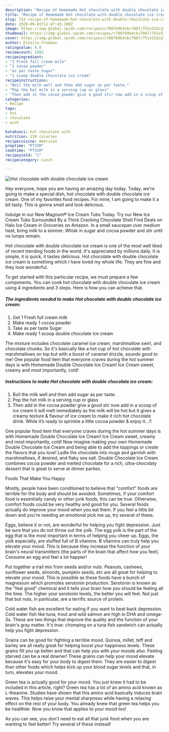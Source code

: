 ```yaml
---
description: "Recipe of Homemade Hot chocolate with double chocolate ice cream"
title: "Recipe of Homemade Hot chocolate with double chocolate ice cream"
slug: 722-recipe-of-homemade-hot-chocolate-with-double-chocolate-ice-cream
date: 2020-09-01T12:47:43.190Z
image: https://img-global.cpcdn.com/recipes/c7887b9b4cbc7807/751x532cq70/hot-chocolate-with-double-chocolate-ice-cream-recipe-main-photo.jpg
thumbnail: https://img-global.cpcdn.com/recipes/c7887b9b4cbc7807/751x532cq70/hot-chocolate-with-double-chocolate-ice-cream-recipe-main-photo.jpg
cover: https://img-global.cpcdn.com/recipes/c7887b9b4cbc7807/751x532cq70/hot-chocolate-with-double-chocolate-ice-cream-recipe-main-photo.jpg
author: Estella Freeman
ratingvalue: 4.8
reviewcount: 1992
recipeingredient:
- "1 Fresh full cream milk"
- "1 cocoa powder"
- "as per taste Sugar"
- "1 scoop double chocolate ice cream"
recipeinstructions:
- "Boil the milk well and then add sugar as per taste."
- "Pop the hot milk in a serving cup or glass"
- "Then add in the cocoa powder give a good stir now add in a scoop of ice cream it will melt immediately as the milk will be hot but it gives a creamy texture &amp; flavour of ice cream to make it rich hot chocolate drink. While it’s ready to sprinkle a little cocoa powder &amp; enjoy it...!!"
categories:
- Recipe
tags:
- hot
- chocolate
- with

katakunci: hot chocolate with 
nutrition: 239 calories
recipecuisine: American
preptime: "PT25M"
cooktime: "PT31M"
recipeyield: "1"
recipecategory: Lunch

---
```



![Hot chocolate with double chocolate ice cream](https://img-global.cpcdn.com/recipes/c7887b9b4cbc7807/751x532cq70/hot-chocolate-with-double-chocolate-ice-cream-recipe-main-photo.jpg)

Hey everyone, hope you are having an amazing day today. Today, we're going to make a special dish, hot chocolate with double chocolate ice cream. One of my favorites food recipes. For mine, I am going to make it a bit tasty. This is gonna smell and look delicious.

Indulge in our New Magnum® Ice Cream Tubs Today. Try our New Ice Cream Tubs Surrounded By a Thick Cracking Chocolate Shell Find Deals on Halo Ice Cream in Groceries on Amazon. In a small saucepan over medium heat, bring milk to a simmer. Whisk in sugar and cocoa powder and stir until no lumps remain.

Hot chocolate with double chocolate ice cream is one of the most well liked of recent trending foods in the world. It's appreciated by millions daily. It is simple, it is quick, it tastes delicious. Hot chocolate with double chocolate ice cream is something which I have loved my whole life. They are fine and they look wonderful.


To get started with this particular recipe, we must prepare a few components. You can cook hot chocolate with double chocolate ice cream using 4 ingredients and 3 steps. Here is how you can achieve that.

<!--inarticleads1-->

##### The ingredients needed to make Hot chocolate with double chocolate ice cream:

1. Get 1 Fresh full cream milk
1. Make ready 1 cocoa powder
1. Take as per taste Sugar
1. Make ready 1 scoop double chocolate ice cream


The mixture includes chocolate caramel ice cream, marshmallow swirl, and chocolate chunks. So it&#39;s basically like a hot cup of hot chocolate with marshmallows on top but with a boost of caramel drizzle, sounds good to me! One popular food item that everyone craves during the hot summer days is with Homemade Double Chocolate Ice Cream! Ice Cream sweet, creamy and most importantly, cold! 

<!--inarticleads2-->

##### Instructions to make Hot chocolate with double chocolate ice cream:

1. Boil the milk well and then add sugar as per taste.
1. Pop the hot milk in a serving cup or glass
1. Then add in the cocoa powder give a good stir now add in a scoop of ice cream it will melt immediately as the milk will be hot but it gives a creamy texture &amp; flavour of ice cream to make it rich hot chocolate drink. While it’s ready to sprinkle a little cocoa powder &amp; enjoy it...!!


One popular food item that everyone craves during the hot summer days is with Homemade Double Chocolate Ice Cream! Ice Cream sweet, creamy and most importantly, cold! Now imagine making your own Homemade Double Chocolate Ice Cream and being able to add the toppings or create the flavors that you love! Ladle the chocolate into mugs and garnish with marshmallows, if desired, and flaky sea salt. Double Chocolate Ice Cream combines cocoa powder and melted chocolate for a rich, ultra-chocolaty dessert that is great to serve at dinner parties. 

Foods That Make You Happy


Mostly, people have been conditioned to believe that "comfort" foods are terrible for the body and should be avoided. Sometimes, if your comfort food is essentially candy or other junk foods, this can be true. Otherwise, comfort foods could be very healthy and good for you. Several foods actually do improve your mood when you eat them. If you feel a little bit down and you're needing an emotional pick me up, try several of these.

Eggs, believe it or not, are wonderful for helping you fight depression. Just be sure that you do not throw out the yolk. The egg yolk is the part of the egg that is the most important in terms of helping you cheer up. Eggs, the yolk especially, are stuffed full of B vitamins. B vitamins can truly help you elevate your mood. This is because they increase the function of your brain's neural transmitters (the parts of the brain that affect how you feel). Consume an egg and feel a lot happier!

Put together a trail mix from seeds and/or nuts. Peanuts, cashews, sunflower seeds, almonds, pumpkin seeds, etc are all great for helping to elevate your mood. This is possible as these foods have a bunch of magnesium which promotes serotonin production. Serotonin is known as the "feel good" chemical and it tells your brain how you should be feeling all the time. The higher your serotonin levels, the better you will feel. Not just that but nuts, in particular, are a terrific source of protein.

Cold water fish are excellent for eating if you want to beat back depression. Cold water fish like tuna, trout and wild salmon are high in DHA and omega-3s. These are two things that improve the quality and the function of your brain's gray matter. It's true: chomping on a tuna fish sandwich can actually help you fight depression. 

Grains can be good for fighting a terrible mood. Quinoa, millet, teff and barley are all really great for helping boost your happiness levels. These grains fill you up better and that can help you with your moods also. Feeling starved can be a real downer! These grains can help your mood elevate because it's easy for your body to digest them. They are easier to digest than other foods which helps kick up your blood sugar levels and that, in turn, elevates your mood.

Green tea is actually good for your mood. You just knew it had to be included in this article, right? Green tea has a lot of an amino acid known as L-theanine. Studies have shown that this amino acid basically induces brain waves. This helps raise your mental sharpness while having a relaxing effect on the rest of your body. You already knew that green tea helps you be healthier. Now you know that applies to your mood too!

As you can see, you don't need to eat all that junk food when you are wanting to feel better! Try several of these instead!

